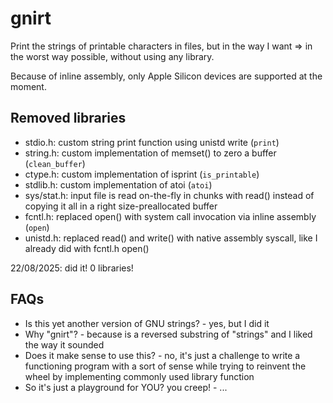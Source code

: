 # gnirt
Print the strings of printable characters in files, but in the way I want => in the worst way possible, without using any library.

Because of inline assembly, only Apple Silicon devices are supported at the moment.

## Removed libraries
- stdio.h: custom string print function using unistd write (`print`)
- string.h: custom implementation of memset() to zero a buffer (`clean_buffer`)
- ctype.h: custom implementation of isprint (`is_printable`)
- stdlib.h: custom implementation of atoi (`atoi`)
- sys/stat.h: input file is read on-the-fly in chunks with read() instead of copying it all in a right size-preallocated buffer
- fcntl.h: replaced open() with system call invocation via inline assembly (`open`)
- unistd.h: replaced read() and write() with native assembly syscall, like I already did with fcntl.h open()

22/08/2025: did it! 0 libraries!

## FAQs

- Is this yet another version of GNU strings? - yes, but I did it
- Why "gnirt"? - because is a reversed substring of "strings" and I liked the way it sounded
- Does it make sense to use this? - no, it's just a challenge to write a functioning program with a sort of sense while trying to reinvent the wheel by implementing commonly used library function
- So it's just a playground for YOU? you creep! - ...